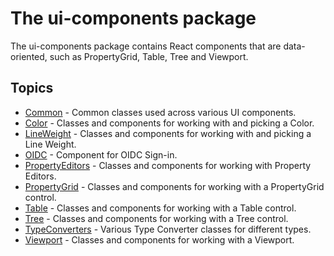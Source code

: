 # The ui-components package

The ui-components package contains React components that are data-oriented, such as PropertyGrid, Table, Tree and Viewport.

## Topics

* [Common](./Common.md) - Common classes used across various UI components.
* [Color](./Color.md) - Classes and components for working with and picking a Color.
* [LineWeight](./LineWeight.md) - Classes and components for working with and picking a Line Weight.
* [OIDC](./OIDC.md) - Component for OIDC Sign-in.
* [PropertyEditors](./PropertyEditors.md) - Classes and components for working with Property Editors.
* [PropertyGrid](./PropertyGrid.md) - Classes and components for working with a PropertyGrid control.
* [Table](./Table.md) - Classes and components for working with a Table control.
* [Tree](./Tree.md) - Classes and components for working with a Tree control.
* [TypeConverters](./TypeConverters.md) - Various Type Converter classes for different types.
* [Viewport](./Viewport.md) - Classes and components for working with a Viewport.
